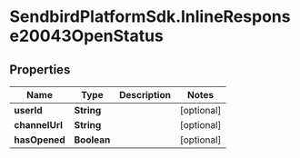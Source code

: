 # SendbirdPlatformSdk.InlineResponse20043OpenStatus

## Properties

Name | Type | Description | Notes
------------ | ------------- | ------------- | -------------
**userId** | **String** |  | [optional] 
**channelUrl** | **String** |  | [optional] 
**hasOpened** | **Boolean** |  | [optional] 


